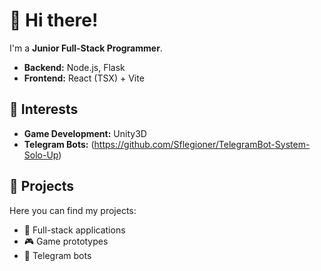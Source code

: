 # 👋 Hi there!  

I'm a **Junior Full-Stack Programmer**.  
- **Backend:** Node.js, Flask  
- **Frontend:** React (TSX) + Vite  

## 🌟 Interests  
- **Game Development:** Unity3D  
- **Telegram Bots:** (https://github.com/Sflegioner/TelegramBot-System-Solo-Up)  

## 📂 Projects  
Here you can find my projects:  
- 🔧 Full-stack applications  
- 🎮 Game prototypes  
- 🤖 Telegram bots  

